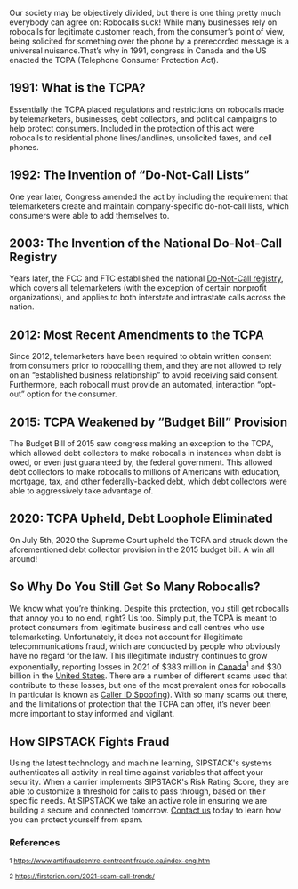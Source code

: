 Our society may be objectively divided, but there is one thing pretty much everybody can agree on: Robocalls suck! While many businesses rely on robocalls for legitimate customer reach, from the consumer’s point of view, being solicited for something over the phone by a prerecorded message is a universal nuisance.That’s why in 1991, congress in Canada and the US enacted the TCPA (Telephone Consumer Protection Act). 

## 1991: What is the TCPA?                  

Essentially the TCPA placed regulations and restrictions on robocalls made by telemarketers, businesses, debt collectors, and political campaigns to help protect consumers. Included in the protection of this act were robocalls to residential phone lines/landlines, unsolicited faxes, and cell phones. 

## 1992: The Invention of “Do-Not-Call Lists” 

One year later, Congress amended the act by including the requirement that telemarketers create and maintain company-specific do-not-call lists, which consumers were able to add themselves to.

## 2003: The Invention of the National Do-Not-Call Registry

Years later, the FCC and FTC established the national [Do-Not-Call registry](https://www.donotcall.gov/), which covers all telemarketers (with the exception of certain nonprofit organizations), and applies to both interstate and intrastate calls across the nation.

## 2012: Most Recent Amendments to the TCPA             

Since 2012, telemarketers have been required to obtain written consent from consumers prior to robocalling them, and they are not allowed to rely on an “established business relationship” to avoid receiving said consent. Furthermore, each robocall must provide an automated, interaction “opt-out” option for the consumer. 

## 2015: TCPA Weakened by “Budget Bill” Provision               

The Budget Bill of 2015 saw congress making an exception to the TCPA, which allowed debt collectors to make robocalls in instances when debt is owed, or even just guaranteed by, the federal government. This allowed debt collectors to make robocalls to millions of Americans with education, mortgage, tax, and other federally-backed debt, which debt collectors were able to aggressively take advantage of. 

## 2020: TCPA Upheld, Debt Loophole Eliminated              

On July 5th, 2020 the Supreme Court upheld the TCPA and struck down the aforementioned debt collector provision in the 2015 budget bill. A win all around!

## So Why Do You Still Get So Many Robocalls?             

We know what you’re thinking. Despite this protection, you still get robocalls that annoy you to no end, right? Us too. Simply put, the TCPA is meant to protect consumers from legitimate business and call centres who use telemarketing. Unfortunately, it does not account for illegitimate telecommunications fraud, which are conducted by people who obviously have no regard for the law. This illegitimate industry continues to grow exponentially, reporting losses in 2021 of $383 million in [Canada](https://www.sipstack.com/resources/blog/the-state-of-spam-calling-in-canada)<sup>1</sup> and $30 billion in the [United States](https://www.sipstack.com/resources/blog/the-state-of-spam-calling-in-the-US). 
There are a number of different scams used that contribute to these losses, but one of the most prevalent ones for robocalls in particular is known as [Caller ID Spoofing](https://www.sipstack.com/resources/knowledge-base/general/what-is-call-spoofing)). With so many scams out there, and the limitations of protection that the TCPA can offer, it’s never been more important to stay informed and vigilant.

## How SIPSTACK Fights Fraud                      

Using the latest technology and machine learning, SIPSTACK's systems authenticates all activity in real time against variables that affect your security. When a carrier implements SIPSTACK's Risk Rating Score, they are able to customize a threshold for calls to pass through, based on their specific needs. At SIPSTACK we take an active role in ensuring we are building a secure and connected tomorrow. [Contact us](https://www.sipstack.com/contact/us) today to learn how you can protect yourself from spam.

### References

<sup>1 <a href="https://www.antifraudcentre-centreantifraude.ca/index-eng.htm" class="ss-reference" target="_blank">https://www.antifraudcentre-centreantifraude.ca/index-eng.htm</a></sup> 

<sup>2 <a href="https://firstorion.com/2021-scam-call-trends/" class="ss-reference" target="_blank">https://firstorion.com/2021-scam-call-trends/</a></sup> 
